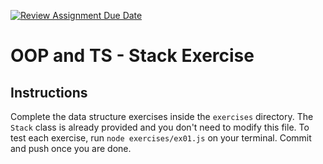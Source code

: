 [![Review Assignment Due Date](https://classroom.github.com/assets/deadline-readme-button-22041afd0340ce965d47ae6ef1cefeee28c7c493a6346c4f15d667ab976d596c.svg)](https://classroom.github.com/a/3GbfiL3f)
# OOP and TS - Stack Exercise

## Instructions

Complete the data structure exercises inside the `exercises` directory. The `Stack` class is already provided and you don't need to modify this file. To test each exercise, run `node exercises/ex01.js` on your terminal. Commit and push once you are done.